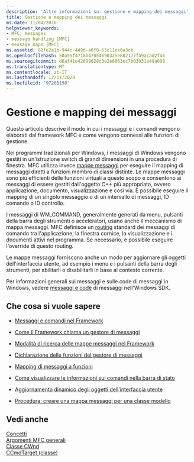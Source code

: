 ```yaml
---
description: 'Altre informazioni su: gestione e mapping dei messaggi'
title: Gestione e mapping dei messaggi
ms.date: 11/04/2016
helpviewer_keywords:
- MFC, messages
- message handling [MFC]
- message maps [MFC]
ms.assetid: 62fe2a1b-944c-449d-a0f0-63c11ee0a3cb
ms.openlocfilehash: 50a55f4718b47054690325e882177fa9acad2f46
ms.sourcegitcommit: d6af41e42699628c3e2e6063ec7b03931a49a098
ms.translationtype: MT
ms.contentlocale: it-IT
ms.lasthandoff: 12/11/2020
ms.locfileid: "97203198"
---
```

# <a name="message-handling-and-mapping"></a>Gestione e mapping dei messaggi

Questo articolo descrive il modo in cui i messaggi e i comandi vengono elaborati dal framework MFC e come vengono connessi alle funzioni di gestione.

Nei programmi tradizionali per Windows, i messaggi di Windows vengono gestiti in un'istruzione switch di grandi dimensioni in una procedura di finestra. MFC utilizza invece [mappe messaggi](message-categories.md) per eseguire il mapping di messaggi diretti a funzioni membro di classi distinte. Le mappe messaggi sono più efficienti delle funzioni virtuali a questo scopo e consentono ai messaggi di essere gestiti dall'oggetto C++ più appropriato, ovvero applicazione, documento, visualizzazione e così via. È possibile eseguire il mapping di un singolo messaggio o di un intervallo di messaggi, ID comando o ID controllo.

I messaggi di WM_COMMAND, generalmente generati da menu, pulsanti della barra degli strumenti o acceleratori, usano anche il meccanismo di mappa messaggi. MFC definisce un [routing](command-routing.md) standard dei messaggi di comando tra l'applicazione, la finestra cornice, la visualizzazione e i documenti attivi nel programma. Se necessario, è possibile eseguire l'override di questo routing.

Le mappe messaggi forniscono anche un modo per aggiornare gli oggetti dell'interfaccia utente, ad esempio i menu e i pulsanti della barra degli strumenti, per abilitarli o disabilitarli in base al contesto corrente.

Per informazioni generali sui messaggi e sulle code di messaggi in Windows, vedere [messaggi e code](/windows/win32/winmsg/messages-and-message-queues) di messaggi nell'Windows SDK.

## <a name="what-do-you-want-to-know-more-about"></a>Che cosa si vuole sapere

- [Messaggi e comandi nel Framework](messages-and-commands-in-the-framework.md)

- [Come il Framework chiama un gestore di messaggi](how-the-framework-calls-a-handler.md)

- [Modalità di ricerca delle mappe messaggi nel Framework](how-the-framework-searches-message-maps.md)

- [Dichiarazione delle funzioni del gestore di messaggi](declaring-message-handler-functions.md)

- [Mapping di messaggi a funzioni](reference/mapping-messages-to-functions.md)

- [Come visualizzare le informazioni sui comandi nella barra di stato](how-to-display-command-information-in-the-status-bar.md)

- [Aggiornamento dinamico degli oggetti dell'interfaccia utente](how-to-update-user-interface-objects.md)

- [Procedura: creare una mappa messaggi per una classe modello](how-to-create-a-message-map-for-a-template-class.md)

## <a name="see-also"></a>Vedi anche

[Concetti](mfc-concepts.md)<br/>
[Argomenti MFC generali](general-mfc-topics.md)<br/>
[Classe CWnd](reference/cwnd-class.md)<br/>
[CCmdTarget (classe)](reference/ccmdtarget-class.md)
